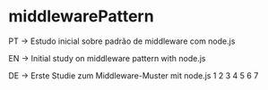 # middlewarePattern

PT -> Estudo inicial sobre padrão de middleware com node.js

EN -> Initial study on middleware pattern with node.js

DE -> Erste Studie zum Middleware-Muster mit node.js
1
2
3
4
5
6
7
